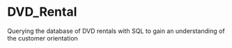 # DVD_Rental
Querying the database of DVD rentals with SQL to gain an understanding of the customer orientation
